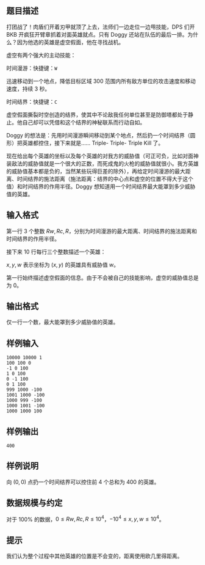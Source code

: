 

## 题目描述

打团战了！肉盾们开着刃甲就顶了上去，法师们一边走位一边甩技能，DPS 们开 BKB 开疯狂开臂章抓着对面英雄就点。只有 Doggy 还站在队伍的最后一排。为什么？因为他选的英雄是虚空假面，他在寻找战机。 

虚空有两个强大的主动技能： 

时间漫游：快捷键：`W`

迅速移动到一个地点，降低目标区域 $300$ 范围内所有敌方单位的攻击速度和移动速度，持续 $3$ 秒。 

时间结界：快捷键：`C`

虚空假面撕裂时空创造的结界，使其中不论敌我任何单位甚至是防御塔都处于静止。他自己却可以凭借和这个结界的神秘联系而行动自如。 

Doggy 的想法是：先用时间漫游瞬间移动到某个地点，然后扔一个时间结界（圆形）把英雄都控住，接下来就是…… Triple- Triple- Triple Kill 了。

现在给出每个英雄的坐标以及每个英雄的对我方的威胁值（可正可负，比如对面神装敌法的威胁值就是一个很大的正数，而死成鬼的火枪的威胁值就很小。我方英雄的威胁值基本都是负的，当然某些玩得巨差的除外），再给定时间漫游的最大距离、时间结界的施法距离（施法距离：结界的中心点和虚空的位置不得大于这个值）和时间结界的作用半径。Doggy 想知道用一个时间结界最大能罩到多少威胁值的英雄。 

## 输入格式

第一行 $3$ 个整数 $Rw,Rc,R$，分别为时间漫游的最大距离、时间结界的施法距离和时间结界的作用半径。

接下来 $10$ 行每行三个整数描述一个英雄： 

$x,y,w$ 表示坐标为 $(x,y)$ 的英雄具有威胁值 $w$。

第一行始终描述虚空假面的信息。由于不会被自己的技能影响，虚空的威胁值总是为 $0$。 

## 输出格式

仅一行一个数，最大能罩到多少威胁值的英雄。 

## 样例输入

```plain
10000 10000 1
100 100 0
-1 0 100
1 0 100
0 -1 100
0 1 100
999 1000 -100
1001 1000 -100
1000 999 -100
1000 1001 -100
1000 1000 100
```

## 样例输出

```plain
400
```

## 样例说明

向 $(0,0)$ 点扔一个时间结界可以控住前 $4$ 个总和为 $400$ 的英雄。

## 数据规模与约定

对于 $100\%$ 的数据，$0\leq Rw,Rc,R\leq 10^4$，$-10^4\leq x,y,w\leq 10^4$。

## 提示

我们认为整个过程中其他英雄的位置是不会变的，距离使用欧几里得距离。

